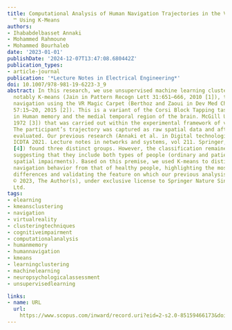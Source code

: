 ```yaml
---
title: Computational Analysis of Human Navigation Trajectories in the VR Magic Carpet
  ™ Using K-Means
authors:
- Ihababdelbasset Annaki
- Mohammed Rahmoune
- Mohammed Bourhaleb
date: '2023-01-01'
publishDate: '2024-12-07T13:47:08.680442Z'
publication_types:
- article-journal
publication: '*Lecture Notes in Electrical Engineering*'
doi: 10.1007/978-981-19-6223-3_9
abstract: In this research, we use unsupervised machine learning clustering techniques,
  notably K-means (Jain in Pattern Recogn Lett 31:651–666, 2010 [1]), to explore human
  navigation using the VR Magic Carpet (Berthoz and Zaoui in Dev Med Child Neurol
  57:15–20, 2015 [2]). This is a variant of the Corsi Block Tapping task (CBT) (Corsi
  in Human memory and the medial temporal region of the brain. McGill University,
  1972 [3]) that was carried out within the experimental framework of virtual reality.
  The participant’s trajectory was captured as raw spatial data and afterward kinematically
  evaluated. Our previous research (Annaki et al. in Digital technologies and applications.
  ICDTA 2021. Lecture notes in networks and systems, vol 211. Springer, Cham, 2021
  [4]) found three distinct groups. However, the classification remained unclear,
  suggesting that they include both types of people (ordinary and patients with cognitive
  spatial impairments). Based on this premise, we used K-means to distinguish patients’
  navigation behavior from that of healthy people, highlighting the most significant
  differences and validating the feature on which our previous analysis was based.
  © 2023, The Author(s), under exclusive license to Springer Nature Singapore Pte
  Ltd.
tags:
- elearning
- kmeansclustering
- navigation
- virtualreality
- clusteringtechniques
- cognitiveimpairment
- computationalanalysis
- humanmemory
- humannavigation
- kmeans
- learningclustering
- machinelearning
- neuropsychologicalassessment
- unsupervisedlearning

links:
- name: URL
  url: 
    https://www.scopus.com/inward/record.uri?eid=2-s2.0-85159466173&doi=10.1007%2f978-981-19-6223-3_9&partnerID=40&md5=6ad346edfacc0595b19facce3ab76cfb
---
```

